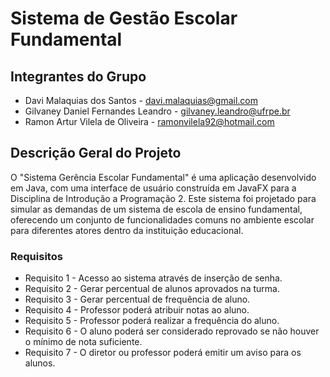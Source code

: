 # Sistema de Gestão Escolar Fundamental

## Integrantes do Grupo
* Davi Malaquias dos Santos - davi.malaquias@gmail.com
* Gilvaney Daniel Fernandes Leandro - gilvaney.leandro@ufrpe.br
* Ramon Artur Vilela de Oliveira - ramonvilela92@hotmail.com


## Descrição Geral do Projeto
O "Sistema Gerência Escolar Fundamental" é uma aplicação desenvolvido em Java, com uma interface de usuário construída em JavaFX para a Disciplina de Introdução a Programação 2. Este sistema foi projetado para simular as demandas de um sistema de escola de ensino fundamental, oferecendo um conjunto de funcionalidades comuns no ambiente escolar para diferentes atores dentro da instituição educacional.

### Requisitos
* Requisito 1 - Acesso ao sistema através de inserção de senha.
* Requisito 2 - Gerar percentual de alunos aprovados na turma.
* Requisito 3 - Gerar percentual de frequência de aluno.
* Requisito 4 - Professor poderá atribuir notas ao aluno.
* Requisito 5 - Professor poderá realizar a frequência do aluno.
* Requisito 6 - O aluno poderá ser considerado reprovado se não houver o mínimo de nota suficiente.
* Requisito 7 - O diretor ou professor poderá emitir um aviso para os alunos.
